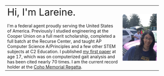 <dl>
	<table>
		<tr>
			<td style="border:none" class="bio" width="75%"><font size="6">Hi, I'm Lareine.</font><br><br>I'm a federal agent proudly serving the United States of America. Previously I studied engineering at the Cooper Union on a full merit scholarship, completed a full batch at the Recurse Center, and taught AP Computer Science A/Principles and a few other STEM subjects at C2 Education. I published <a href="/files/neumann2009.pdf">my first paper</a> at age 17, which was on computerized gait analysis and has been cited nearly 70 times. I am the current record holder at the <a href="https://en.everybodywiki.com/Coho_Memorial_Regatta">Coho Memorial Regatta</a>.</td>
		<td style="border:none" width="25%"><img src="/headshot.jpg" class="head-shot"></td>
		</tr>
	</table>
</dl>
